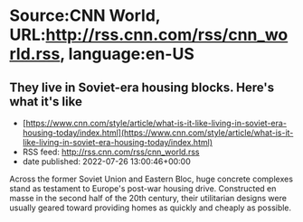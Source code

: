 # Source:CNN World, URL:http://rss.cnn.com/rss/cnn_world.rss, language:en-US

## They live in Soviet-era housing blocks. Here's what it's like
 - [https://www.cnn.com/style/article/what-is-it-like-living-in-soviet-era-housing-today/index.html](https://www.cnn.com/style/article/what-is-it-like-living-in-soviet-era-housing-today/index.html)
 - RSS feed: http://rss.cnn.com/rss/cnn_world.rss
 - date published: 2022-07-26 13:00:46+00:00

Across the former Soviet Union and Eastern Bloc, huge concrete complexes stand as testament to Europe's post-war housing drive. Constructed en masse in the second half of the 20th century, their utilitarian designs were usually geared toward providing homes as quickly and cheaply as possible.

